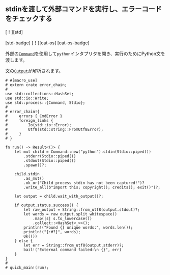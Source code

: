 ## <!--Run an external command passing it stdin and check for an error code--> stdinを渡して外部コマンドを実行し、エラーコードをチェックする

<!--[!][std]-->
[！][std]
<!--[std-badge] [!][cat-os]-->
[std-badge] [！][cat-os]
[cat-os-badge]
<!--Opens the `python` interpreter using an external [`Command`] and passes it a python statement for execution.-->
外部の[`Command`]を使用して`python`インタプリタを開き、実行のためにPython文を渡します。
<!--[`Output`] of statement is then parsed.-->
文の[`Output`]が解析されます。

```rust,no_run
# #[macro_use]
# extern crate error_chain;
#
use std::collections::HashSet;
use std::io::Write;
use std::process::{Command, Stdio};
#
# error_chain!{
#     errors { CmdError }
#     foreign_links {
#         Io(std::io::Error);
#         Utf8(std::string::FromUtf8Error);
#     }
# }

fn run() -> Result<()> {
    let mut child = Command::new("python").stdin(Stdio::piped())
        .stderr(Stdio::piped())
        .stdout(Stdio::piped())
        .spawn()?;

    child.stdin
        .as_mut()
        .ok_or("Child process stdin has not been captured!")?
        .write_all(b"import this; copyright(); credits(); exit()")?;

    let output = child.wait_with_output()?;

    if output.status.success() {
        let raw_output = String::from_utf8(output.stdout)?;
        let words = raw_output.split_whitespace()
            .map(|s| s.to_lowercase())
            .collect::<HashSet<_>>();
        println!("Found {} unique words:", words.len());
        println!("{:#?}", words);
        Ok(())
    } else {
        let err = String::from_utf8(output.stderr)?;
        bail!("External command failed:\n {}", err)
    }
}
#
# quick_main!(run);
```

<!--[`Command`]: https://doc.rust-lang.org/std/process/struct.Command.html
 [`Output`]: https://doc.rust-lang.org/std/process/struct.Output.html
-->
[`Command`]: https://doc.rust-lang.org/std/process/struct.Command.html
 [`Output`]: https://doc.rust-lang.org/std/process/struct.Output.html
 [`Command`]: https://doc.rust-lang.org/std/process/struct.Command.html
 [`Output`]: https://doc.rust-lang.org/std/process/struct.Output.html

